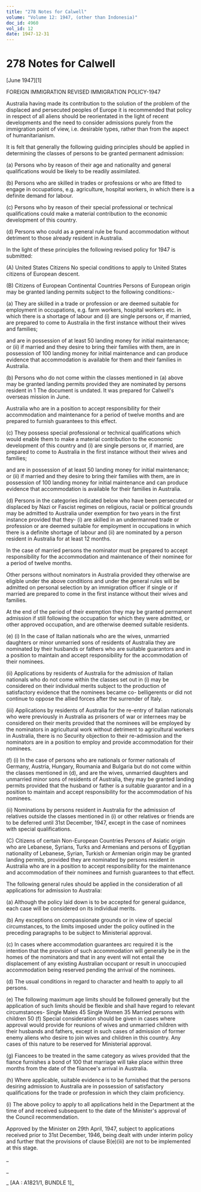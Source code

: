 ```yaml
---
title: "278 Notes for Calwell"
volume: "Volume 12: 1947, (other than Indonesia)"
doc_id: 4960
vol_id: 12
date: 1947-12-31
---
```


# 278 Notes for Calwell

[June 1947][1]

FOREIGN IMMIGRATION REVISED IMMIGRATION POLICY-1947

Australia having made its contribution to the solution of the problem of the displaced and persecuted peoples of Europe it is recommended that policy in respect of all aliens should be reorientated in the light of recent developments and the need to consider admissions purely from the immigration point of view, i.e. desirable types, rather than from the aspect of humanitarianism.

It is felt that generally the following guiding principles should be applied in determining the classes of persons to be granted permanent admission:

(a) Persons who by reason of their age and nationality and general qualifications would be likely to be readily assimilated.

(b) Persons who are skilled in trades or professions or who are fitted to engage in occupations, e.g. agriculture, hospital workers, in which there is a definite demand for labour.

(c) Persons who by reason of their special professional or technical qualifications could make a material contribution to the economic development of this country.

(d) Persons who could as a general rule be found accommodation without detriment to those already resident in Australia.

In the light of these principles the following revised policy for 1947 is submitted:

(A) United States Citizens No special conditions to apply to United States citizens of European descent.

(B) Citizens of European Continental Countries Persons of European origin may be granted landing permits subject to the following conditions:-

(a) They are skilled in a trade or profession or are deemed suitable for employment in occupations, e.g. farm workers, hospital workers etc. in which there is a shortage of labour and (i) are single persons or, if married, are prepared to come to Australia in the first instance without their wives and families;

and are in possession of at least 50 landing money for initial maintenance; or (ii) if married and they desire to bring their families with them, are in possession of 100 landing money for initial maintenance and can produce evidence that accommodation is available for them and their families in Australia.

(b) Persons who do not come within the classes mentioned in (a) above may be granted landing permits provided they are nominated by persons resident in 1 The document is undated. It was prepared for Calwell's overseas mission in June.

Australia who are in a position to accept responsibility for their accommodation and maintenance for a period of twelve months and are prepared to furnish guarantees to this effect.

(c) They possess special professional or technical qualifications which would enable them to make a material contribution to the economic development of this country and (i) are single persons or, if married, are prepared to come to Australia in the first instance without their wives and families;

and are in possession of at least 50 landing money for initial maintenance; or (ii) if married and they desire to bring their families with them, are in possession of 100 landing money for initial maintenance and can produce evidence that accommodation is available for their families in Australia.

(d) Persons in the categories indicated below who have been persecuted or displaced by Nazi or Fascist regimes on religious, racial or political grounds may be admitted to Australia under exemption for two years in the first instance provided that they- (i) are skilled in an undermanned trade or profession or are deemed suitable for employment in occupations in which there is a definite shortage of labour and (ii) are nominated by a person resident in Australia for at least 12 months.

In the case of married persons the nominator must be prepared to accept responsibility for the accommodation and maintenance of their nominee for a period of twelve months.

Other persons without nominators in Australia provided they otherwise are eligible under the above conditions and under the general rules will be admitted on personal selection by an immigration officer if single or if married are prepared to come in the first instance without their wives and families.

At the end of the period of their exemption they may be granted permanent admission if still following the occupation for which they were admitted, or other approved occupation, and are otherwise deemed suitable residents.

(e) (i) In the case of Italian nationals who are the wives, unmarried daughters or minor unmarried sons of residents of Australia they are nominated by their husbands or fathers who are suitable guarantors and in a position to maintain and accept responsibility for the accommodation of their nominees.

(ii) Applications by residents of Australia for the admission of Italian nationals who do not come within the classes set out in (i) may be considered on their individual merits subject to the production of satisfactory evidence that the nominees became co- belligerents or did not continue to oppose the allied forces after the surrender of Italy.

(iii) Applications by residents of Australia for the re-entry of Italian nationals who were previously in Australia as prisoners of war or internees may be considered on their merits provided that the nominees will be employed by the nominators in agricultural work without detriment to agricultural workers in Australia, there is no Security objection to their re-admission and the nominators are in a position to employ and provide accommodation for their nominees.

(f) (i) In the case of persons who are nationals or former nationals of Germany, Austria, Hungary, Roumania and Bulgaria but do not come within the classes mentioned in (d), and are the wives, unmarried daughters and unmarried minor sons of residents of Australia, they may be granted landing permits provided that the husband or father is a suitable guarantor and in a position to maintain and accept responsibility for the accommodation of his nominees.

(ii) Nominations by persons resident in Australia for the admission of relatives outside the classes mentioned in (i) or other relatives or friends are to be deferred until 31st December, 1947, except in the case of nominees with special qualifications.

(C) Citizens of certain Non-European Countries Persons of Asiatic origin who are Lebanese, Syrians, Turks and Armenians and persons of Egyptian nationality of Lebanese, Syrian, Turkish or Armenian origin may be granted landing permits, provided they are nominated by persons resident in Australia who are in a position to accept responsibility for the maintenance and accommodation of their nominees and furnish guarantees to that effect.

The following general rules should be applied in the consideration of all applications for admission to Australia:

(a) Although the policy laid down is to be accepted for general guidance, each case will be considered on its individual merits.

(b) Any exceptions on compassionate grounds or in view of special circumstances, to the limits imposed under the policy outlined in the preceding paragraphs to be subject to Ministerial approval.

(c) In cases where accommodation guarantees arc required it is the intention that the provision of such accommodation will generally be in the homes of the nominators and that in any event will not entail the displacement of any existing Australian occupant or result in unoccupied accommodation being reserved pending the arrival of the nominees.

(d) The usual conditions in regard to character and health to apply to all persons.

(e) The following maximum age limits should be followed generally but the application of such limits should be flexible and shall have regard to relevant circumstances- Single Males 45 Single Women 35 Married persons with children 50 (f) Special consideration should be given in cases where approval would provide for reunions of wives and unmarried children with their husbands and fathers, except in such cases of admission of former enemy aliens who desire to join wives and children in this country. Any cases of this nature to be reserved for Ministerial approval.

(g) Fiancees to be treated in the same category as wives provided that the fiance furnishes a bond of 100 that marriage will take place within three months from the date of the fiiancee's arrival in Australia.

(h) Where applicable, suitable evidence is to be furnished that the persons desiring admission to Australia are in possession of satisfactory qualifications for the trade or profession in which they claim proficiency.

(i) The above policy to apply to all applications held in the Department at the time of and received subsequent to the date of the Minister's approval of the Council recommendation.

Approved by the Minister on 29th April, 1947, subject to applications received prior to 31st December, 1946, being dealt with under interim policy and further that the provisions of clause B(e)(iii) are not to be implemented at this stage.

_

_

_ [AA : A1821/1, BUNDLE 1]_
